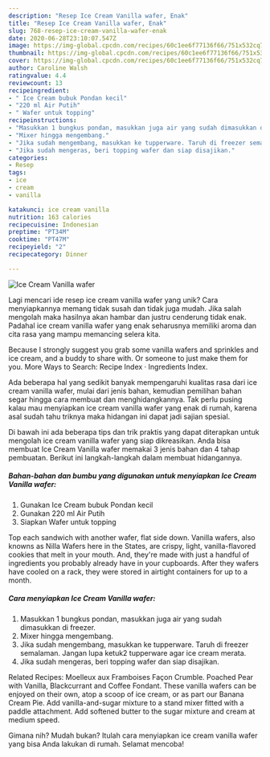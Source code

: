 ```yaml
---
description: "Resep Ice Cream Vanilla wafer, Enak"
title: "Resep Ice Cream Vanilla wafer, Enak"
slug: 768-resep-ice-cream-vanilla-wafer-enak
date: 2020-06-28T23:10:07.547Z
image: https://img-global.cpcdn.com/recipes/60c1ee6f77136f66/751x532cq70/ice-cream-vanilla-wafer-foto-resep-utama.jpg
thumbnail: https://img-global.cpcdn.com/recipes/60c1ee6f77136f66/751x532cq70/ice-cream-vanilla-wafer-foto-resep-utama.jpg
cover: https://img-global.cpcdn.com/recipes/60c1ee6f77136f66/751x532cq70/ice-cream-vanilla-wafer-foto-resep-utama.jpg
author: Caroline Walsh
ratingvalue: 4.4
reviewcount: 13
recipeingredient:
- " Ice Cream bubuk Pondan kecil"
- "220 ml Air Putih"
- " Wafer untuk topping"
recipeinstructions:
- "Masukkan 1 bungkus pondan, masukkan juga air yang sudah dimasukkan di freezer."
- "Mixer hingga mengembang."
- "Jika sudah mengembang, masukkan ke tupperware. Taruh di freezer semalaman. Jangan lupa ketuk2 tupperware agar ice cream merata."
- "Jika sudah mengeras, beri topping wafer dan siap disajikan."
categories:
- Resep
tags:
- ice
- cream
- vanilla

katakunci: ice cream vanilla 
nutrition: 163 calories
recipecuisine: Indonesian
preptime: "PT34M"
cooktime: "PT47M"
recipeyield: "2"
recipecategory: Dinner

---
```



![Ice Cream Vanilla wafer](https://img-global.cpcdn.com/recipes/60c1ee6f77136f66/751x532cq70/ice-cream-vanilla-wafer-foto-resep-utama.jpg)

Lagi mencari ide resep ice cream vanilla wafer yang unik? Cara menyiapkannya memang tidak susah dan tidak juga mudah. Jika salah mengolah maka hasilnya akan hambar dan justru cenderung tidak enak. Padahal ice cream vanilla wafer yang enak seharusnya memiliki aroma dan cita rasa yang mampu memancing selera kita.

Because I strongly suggest you grab some vanilla wafers and sprinkles and ice cream, and a buddy to share with. Or someone to just make them for you. More Ways to Search: Recipe Index · Ingredients Index.

Ada beberapa hal yang sedikit banyak mempengaruhi kualitas rasa dari ice cream vanilla wafer, mulai dari jenis bahan, kemudian pemilihan bahan segar hingga cara membuat dan menghidangkannya. Tak perlu pusing kalau mau menyiapkan ice cream vanilla wafer yang enak di rumah, karena asal sudah tahu triknya maka hidangan ini dapat jadi sajian spesial.


Di bawah ini ada beberapa tips dan trik praktis yang dapat diterapkan untuk mengolah ice cream vanilla wafer yang siap dikreasikan. Anda bisa membuat Ice Cream Vanilla wafer memakai 3 jenis bahan dan 4 tahap pembuatan. Berikut ini langkah-langkah dalam membuat hidangannya.

<!--inarticleads1-->

##### Bahan-bahan dan bumbu yang digunakan untuk menyiapkan Ice Cream Vanilla wafer:

1. Gunakan  Ice Cream bubuk Pondan kecil
1. Gunakan 220 ml Air Putih
1. Siapkan  Wafer untuk topping


Top each sandwich with another wafer, flat side down. Vanilla wafers, also knowns as Nilla Wafers here in the States, are crispy, light, vanilla-flavored cookies that melt in your mouth. And, they&#39;re made with just a handful of ingredients you probably already have in your cupboards. After they wafers have cooled on a rack, they were stored in airtight containers for up to a month. 

<!--inarticleads2-->

##### Cara menyiapkan Ice Cream Vanilla wafer:

1. Masukkan 1 bungkus pondan, masukkan juga air yang sudah dimasukkan di freezer.
1. Mixer hingga mengembang.
1. Jika sudah mengembang, masukkan ke tupperware. Taruh di freezer semalaman. Jangan lupa ketuk2 tupperware agar ice cream merata.
1. Jika sudah mengeras, beri topping wafer dan siap disajikan.


Related Recipes: Moelleux aux Framboises Façon Crumble. Poached Pear with Vanilla, Blackcurrant and Coffee Fondant. These vanilla wafers can be enjoyed on their own, atop a scoop of ice cream, or as part our Banana Cream Pie. Add vanilla-and-sugar mixture to a stand mixer fitted with a paddle attachment. Add softened butter to the sugar mixture and cream at medium speed. 

Gimana nih? Mudah bukan? Itulah cara menyiapkan ice cream vanilla wafer yang bisa Anda lakukan di rumah. Selamat mencoba!
